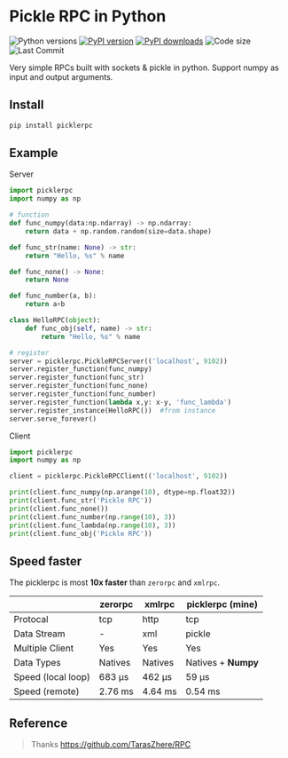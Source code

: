 # Pickle RPC in Python


![Python versions](https://img.shields.io/badge/Python-3.6%2B-blue.svg)
[![PyPI version](https://img.shields.io/pypi/v/picklerpc.svg?logo=pypi&logoColor=FFE873)](https://pypi.org/project/picklerpc/)
[![PyPI downloads](https://img.shields.io/pypi/dm/picklerpc.svg)](https://pypistats.org/packages/picklerpc)
![Code size](https://shields.io/github/languages/code-size/chenxinfeng4/picklerpc
)
![Last Commit](https://shields.io/github/last-commit/chenxinfeng4/picklerpc)

Very simple RPCs built with sockets & pickle in python. Support numpy as input and output arguments.

## Install
```bash
pip install picklerpc
```

## Example
Server
```python
import picklerpc
import numpy as np

# function
def func_numpy(data:np.ndarray) -> np.ndarray:
    return data + np.random.random(size=data.shape)

def func_str(name: None) -> str:
    return "Hello, %s" % name

def func_none() -> None:
    return None

def func_number(a, b):
    return a+b

class HelloRPC(object):
    def func_obj(self, name) -> str:
        return "Hello, %s" % name

# register
server = picklerpc.PickleRPCServer(('localhost', 9102))
server.register_function(func_numpy)
server.register_function(func_str)
server.register_function(func_none)
server.register_function(func_number)
server.register_function(lambda x,y: x-y, 'func_lambda')
server.register_instance(HelloRPC())  #from instance
server.serve_forever()
```

Client
```python
import picklerpc
import numpy as np

client = picklerpc.PickleRPCClient(('localhost', 9102))

print(client.func_numpy(np.arange(10), dtype=np.float32))
print(client.func_str('Pickle RPC'))
print(client.func_none())
print(client.func_number(np.range(10), 3))
print(client.func_lambda(np.range(10), 3))
print(client.func_obj('Pickle RPC'))
```

## Speed faster

The picklerpc is most **10x faster** than `zerorpc` and `xmlrpc`.

|                    | zerorpc | xmlrpc  | picklerpc (mine)    |
| ------------------ | ------- | ------- | ------------------- |
| Protocal           | tcp     | http    | tcp                 |
| Data Stream        | -       | xml     | pickle              |
| Multiple Client    | Yes     | Yes     | Yes                 |
| Data Types         | Natives | Natives | Natives + **Numpy** |
| Speed (local loop) | 683 µs  | 462 µs  | 59 µs               |
| Speed (remote)     | 2.76 ms | 4.64 ms | 0.54 ms             |





## Reference

> Thanks https://github.com/TarasZhere/RPC